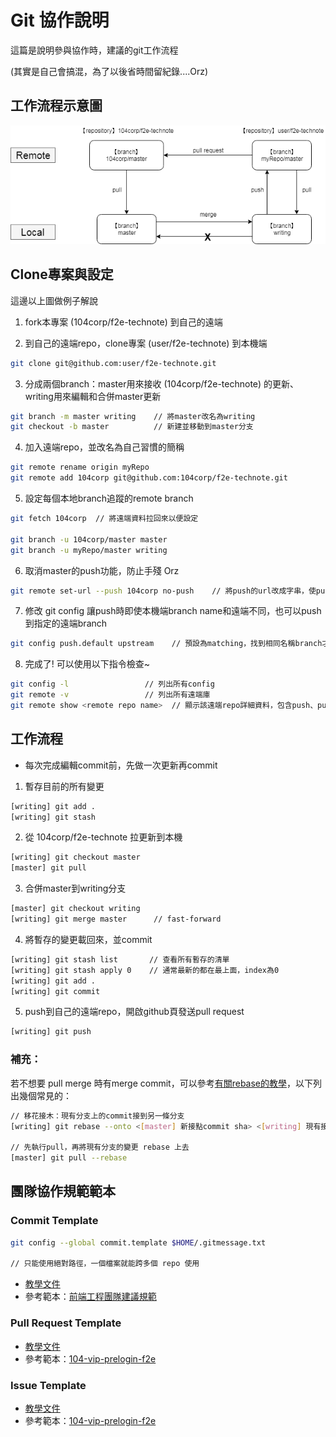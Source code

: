 # Git 協作說明

這篇是說明參與協作時，建議的git工作流程

(其實是自己會搞混，為了以後省時間留紀錄....Orz)

## 工作流程示意圖

![git workflow](./git-workflow.png)

## Clone專案與設定

這邊以上圖做例子解說

1. fork本專案 (104corp/f2e-technote) 到自己的遠端

2. 到自己的遠端repo，clone專案 (user/f2e-technote) 到本機端
```bash
git clone git@github.com:user/f2e-technote.git
```

3. 分成兩個branch：master用來接收 (104corp/f2e-technote) 的更新、writing用來編輯和合併master更新
```bash
git branch -m master writing    // 將master改名為writing
git checkout -b master          // 新建並移動到master分支
```

4. 加入遠端repo，並改名為自己習慣的簡稱
```bash
git remote rename origin myRepo
git remote add 104corp git@github.com:104corp/f2e-technote.git
```

5. 設定每個本地branch追蹤的remote branch
```bash
git fetch 104corp  // 將遠端資料拉回來以便設定

git branch -u 104corp/master master
git branch -u myRepo/master writing
```

6. 取消master的push功能，防止手殘 Orz
```bash
git remote set-url --push 104corp no-push    // 將push的url改成字串，使push會失敗
```

7. 修改 git config 讓push時即使本機端branch name和遠端不同，也可以push到指定的遠端branch
```bash
git config push.default upstream    // 預設為matching，找到相同名稱branch才push
```

8. 完成了! 可以使用以下指令檢查~
```bash
git config -l                 // 列出所有config
git remote -v                 // 列出所有遠端庫
git remote show <remote repo name>  // 顯示該遠端repo詳細資料，包含push、pull對應的本地branch
```

## 工作流程

* 每次完成編輯commit前，先做一次更新再commit

1. 暫存目前的所有變更
```bash
[writing] git add .
[writing] git stash
```

2. 從 104corp/f2e-technote 拉更新到本機
```bash
[writing] git checkout master
[master] git pull
```

3. 合併master到writing分支
```bash
[master] git checkout writing
[writing] git merge master      // fast-forward
```

4. 將暫存的變更載回來，並commit
```bash
[writing] git stash list       // 查看所有暫存的清單
[writing] git stash apply 0    // 通常最新的都在最上面，index為0
[writing] git add .
[writing] git commit
```

5. push到自己的遠端repo，開啟github頁發送pull request
```bash
[writing] git push
```

### 補充：

若不想要 pull merge 時有merge commit，可以參考[有關rebase的教學](https://blog.yorkxin.org/2011/07/29/git-rebase)，以下列出幾個常見的：

```Bash
// 移花接木：現有分支上的commit接到另一條分支
[writing] git rebase --onto <[master] 新接點commit sha> <[writing] 現有接點commit sha>

// 先執行pull，再將現有分支的變更 rebase 上去
[master] git pull --rebase
```



## 團隊協作規範範本

### Commit Template

```bash
git config --global commit.template $HOME/.gitmessage.txt

// 只能使用絕對路徑，一個檔案就能跨多個 repo 使用
```

- [教學文件](https://git-scm.com/book/zh/v1/%E8%87%AA%E5%AE%9A%E4%B9%89-Git-%E9%85%8D%E7%BD%AE-Git#客户端基本配置)
- 參考範本：[前端工程團隊建議規範](https://github.com/104corp/guideline/blob/master/source-repository/git-commit-message-guide-f2e.md)

### Pull Request Template

- [教學文件](https://help.github.com/articles/creating-a-pull-request-template-for-your-repository/)
- 參考範本：[104-vip-prelogin-f2e](https://github.com/104corp/104-vip-prelogin-f2e/blob/master/.github/PULL_REQUEST_TEMPLATE.md)

### Issue Template

- [教學文件](https://help.github.com/articles/creating-an-issue-template-for-your-repository/)
- 參考範本：[104-vip-prelogin-f2e](https://github.com/104corp/104-vip-prelogin-f2e/blob/master/.github/ISSUE_TEMPLATE.md)